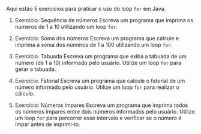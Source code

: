 Aqui estão 5 exercícios para praticar o uso do loop `for` em Java.

1. Exercício: Sequência de números
Escreva um programa que imprima os números de 1 a 10 utilizando um loop `for`.

2. Exercício: Soma dos números
Escreva um programa que calcule e imprima a soma dos números de 1 a 100 utilizando um loop `for`.

3. Exercício: Tabuada
Escreva um programa que exiba a tabuada de um número (de 1 a 10) informado pelo usuário. Utilize um loop `for` para gerar a tabuada.

4. Exercício: Fatorial
Escreva um programa que calcule o fatorial de um número informado pelo usuário. Utilize um loop `for` para realizar o cálculo.

5. Exercício: Números ímpares
Escreva um programa que imprima todos os números ímpares entre dois números informados pelo usuário. Utilize um loop `for` para percorrer esse intervalo e verificar se o número é ímpar antes de imprimi-lo.
